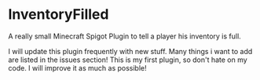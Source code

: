# InventoryFilled
A really small Minecraft Spigot Plugin to tell a player his inventory is full.

I will update this plugin frequently with new stuff. Many things i want to add are listed in the issues section! 
This is my first plugin, so don't hate on my code. I will improve it as much as possible!

